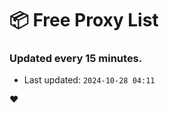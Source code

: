 # :package: Free Proxy List
### Updated every 15 minutes.

- Last updated: `2024-10-28 04:11`

:heart:
